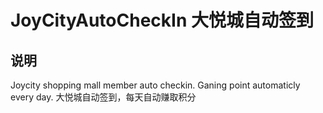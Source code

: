 # JoyCityAutoCheckIn 大悦城自动签到

## 说明
Joycity shopping mall member auto checkin. Ganing point automaticly every day.
大悦城自动签到，每天自动赚取积分

